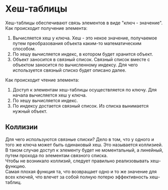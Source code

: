 # Хеш-таблицы
Хеш-таблицы обеспечивают связь элементов в виде "ключ - значение".   
Как происходит получение элемента:  
1. Вычисляется хеш у ключа. Хеш - это некое значение, получаемое путем преобразования объекта каким-то математическим способом.
2. По хешу вычисляется индекс, в котором будет хранится объект.
3. Объект заносится в связный список. Связный список вместе с объектом заносится по вычисленному индексу. Для чего используется связный списко будет описано далее.

Как происходит чтение элемента:
1. Доступ к элементам хеш-таблицы осуществляется по ключу. Для начала вычисляется хеш у ключа.
2. По хешу вычисляется индекс.
3. По индексу достается связный список. Из списка вынимается нужный объект.

## Коллизии
Для чего используются связные списки? Дело в том, что у одного и того же ключа может быть одинаковый хеш. Это называется коллизией. В таком случае доступ к элементу будет не моментальный, а линейный, путем прохода по элементам связного списка.  
Чтобы не возникало коллизий, следует правильно реализовывать хеш-функцию.  
Самая плохая функция та, что возвращает одно и то же значение для всех ключей, что влечет за собой полную потерю эффективность хеш-таблиц.